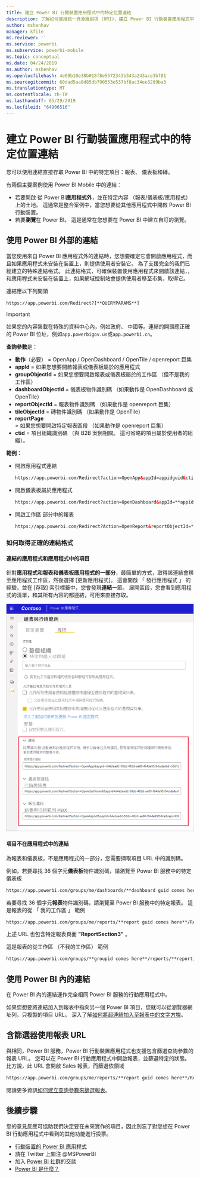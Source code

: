 ```yaml
---
title: 建立 Power BI 行動裝置應用程式中的特定位置連結
description: 了解如何使用統一資源識別項 (URI)，建立 Power BI 行動裝置應用程式中特定儀表板、磚或報表的深層連結。
author: mshenhav
manager: kfile
ms.reviewer: ''
ms.service: powerbi
ms.subservice: powerbi-mobile
ms.topic: conceptual
ms.date: 04/24/2019
ms.author: mshenhav
ms.openlocfilehash: 4e09b10e38b018f8e5572343b343a243ace3bf81
ms.sourcegitcommit: 60dad5aa0d85db790553e537bf8ac34ee3289ba3
ms.translationtype: MT
ms.contentlocale: zh-TW
ms.lasthandoff: 05/29/2019
ms.locfileid: "64906516"
---
```

# <a name="create-a-link-to-a-specific-location-in-the-power-bi-mobile-apps"></a>建立 Power BI 行動裝置應用程式中的特定位置連結
您可以使用連結直接存取 Power BI 中的特定項目：報表、 儀表板和磚。

有兩個主要案例使用 Power BI Mobile 中的連結： 

* 若要開啟 從 Power BI**應用程式外**，並在特定內容 （報表/儀表板/應用程式） 上的土地。 這通常是整合案例中，當您想要從其他應用程式中開啟 Power BI 行動裝置。 
* 若要**瀏覽**在 Power BI。 這是通常在您想要在 Power BI 中建立自訂的瀏覽。


## <a name="use-links-from-outside-of-power-bi"></a>使用 Power BI 外部的連結
當您使用來自 Power BI 應用程式外的連結時，您想要確定它會開啟應用程式，而且如果應用程式未安裝在裝置上，則提供使用者安裝它。 為了支援完全的我們已經建立的特殊連結格式。 此連結格式，可確保裝置使用應用程式來開啟該連結，，和應用程式未安裝在裝置上，如果網域控制站會提供使用者移至市集，取得它。

連結應以下列開頭  
```html
https://app.powerbi.com/Redirect?[**QUERYPARAMS**]
```

> [!IMPORTANT]
> 如果您的內容裝載在特殊的資料中心內，例如政府、 中國等。連結的開頭應正確的 Power BI 位址，例如`app.powerbigov.us`或`app.powerbi.cn`。   
>


**查詢參數**是：
* **動作**（必要） = OpenApp / OpenDashboard / OpenTile / openreport 巨集
* **appId** = 如果您想要開啟報表或儀表板屬於的應用程式 
* **groupObjectId** = 如果您想要開啟報表或儀表板屬於的工作區 （但不是我的工作區）
* **dashboardObjectId** = 儀表板物件識別碼 （如果動作是 OpenDashboard 或 OpenTile）
* **reportObjectId** = 報表物件識別碼 （如果動作是 openreport 巨集）
* **tileObjectId** = 磚物件識別碼 （如果動作是 OpenTile）
* **reportPage** = 如果您想要開啟特定報表區段 （如果動作是 openreport 巨集）
* **ctid** = 項目組織識別碼 （與 B2B 案例相關。 這可省略的項目屬於使用者的組織）。

**範例：**

* 開啟應用程式連結 
  ```html
  https://app.powerbi.com/Redirect?action=OpenApp&appId=appidguid&ctid=organizationid
  ```

* 開啟儀表板屬於應用程式 
  ```html
  https://app.powerbi.com/Redirect?action=OpenDashboard&appId=**appidguid**&dashboardObjectId=**dashboardidguid**&ctid=**organizationid**
  ```

* 開啟工作區 部分中的報表
  ```html
  https://app.powerbi.com/Redirect?Action=OpenReport&reportObjectId=**reportidguid**&groupObjectId=**groupidguid**&reportPage=**ReportSectionName**
  ```

### <a name="how-to-get-the-right-link-format"></a>如何取得正確的連結格式

#### <a name="links-of-apps-and-items-in-app"></a>連結的應用程式和應用程式中的項目

針對**應用程式和報表和儀表板應用程式的一部分**，最簡單的方式，取得該連結會移至應用程式工作區，然後選擇 [更新應用程式]。 這會開啟 「 發行應用程式 」 的經驗，並在 [存取] 索引標籤中，您會發現**連結**一節。 展開區段，您會看到應用程式的清單，和其所有內容的都連結，可用來直接存取。

![Power BI 的發佈的應用程式連結 ](./media/mobile-apps-links/mobile-link-copy-app-links.png)

#### <a name="links-of-items-not-in-app"></a>項目不在應用程式中的連結 

為報表和儀表板，不是應用程式的一部分，您需要擷取項目 URL 中的識別碼。

例如，若要尋找 36 個字元**儀表板**物件識別碼，請瀏覽至 Power BI 服務中的特定儀表板 

```html
https://app.powerbi.com/groups/me/dashboards/**dashboard guid comes here**?ctid=**organization id comes here**`
```

若要尋找 36 個字元**報表**物件識別碼，請瀏覽至 Power BI 服務中的特定報表。
這是報表的從 「 我的工作區 」 範例

```html
https://app.powerbi.com/groups/me/reports/**report guid comes here**/ReportSection3?ctid=**organization id comes here**`
```
上述 URL 也包含特定報表頁面 **"ReportSection3"** 。

這是報表的從工作區 （不我的工作區） 範例

```html
https://app.powerbi.com/groups/**groupid comes here**/reports/**reportid comes here**/ReportSection1?ctid=**organizationid comes here**
```

## <a name="use-links-inside-power-bi"></a>使用 Power BI 內的連結

在 Power BI 內的連結運作完全相同 Power BI 服務的行動應用程式中。

如果您想要將連結加入到報表中指向另一個 Power BI 項目，您就可以從瀏覽器網址列，只複製的項目 URL。 深入了解[如何將超連結加入至報表中的文字方塊](https://docs.microsoft.com/power-bi/service-add-hyperlink-to-text-box)。

## <a name="use-report-url-with-filter"></a>含篩選器使用報表 URL
與相同，Power BI 服務，Power BI 行動裝置應用程式也支援包含篩選查詢參數的報表 URL。 您可以在 Power BI 行動應用程式中開啟報表，並篩選特定的狀態。 比方說，此 URL 會開啟 Sales 報表，而篩選依領域

```html
https://app.powerbi.com/groups/me/reports/**report guid comes here**/ReportSection3?ctid=**organization id comes here**&filter=Store/Territory eq 'NC'
```

閱讀更多資訊[如何建立查詢參數來篩選報表](https://docs.microsoft.com/power-bi/service-url-filters)。

## <a name="next-steps"></a>後續步驟
您的意見反應可協助我們決定要在未來實作的項目，因此別忘了對您想在 Power BI 行動應用程式中看到的其他功能進行投票。 

* [行動裝置的 Power BI 應用程式](mobile-apps-for-mobile-devices.md)
* 請在 Twitter 上關注 @MSPowerBI
* 加入 [Power BI 社群](http://community.powerbi.com/)的交談
* [Power BI 是什麼？](../../power-bi-overview.md)

